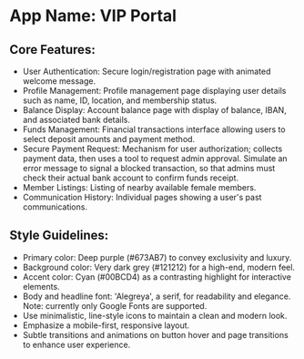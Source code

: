 # **App Name**: VIP Portal

## Core Features:

- User Authentication: Secure login/registration page with animated welcome message.
- Profile Management: Profile management page displaying user details such as name, ID, location, and membership status.
- Balance Display: Account balance page with display of balance, IBAN, and associated bank details.
- Funds Management: Financial transactions interface allowing users to select deposit amounts and payment method.
- Secure Payment Request: Mechanism for user authorization; collects payment data, then uses a tool to request admin approval. Simulate an error message to signal a blocked transaction, so that admins must check their actual bank account to confirm funds receipt.
- Member Listings: Listing of nearby available female members.
- Communication History: Individual pages showing a user's past communications.

## Style Guidelines:

- Primary color: Deep purple (#673AB7) to convey exclusivity and luxury.
- Background color: Very dark grey (#121212) for a high-end, modern feel.
- Accent color: Cyan (#00BCD4) as a contrasting highlight for interactive elements.
- Body and headline font: 'Alegreya', a serif, for readability and elegance. Note: currently only Google Fonts are supported.
- Use minimalistic, line-style icons to maintain a clean and modern look.
- Emphasize a mobile-first, responsive layout.
- Subtle transitions and animations on button hover and page transitions to enhance user experience.